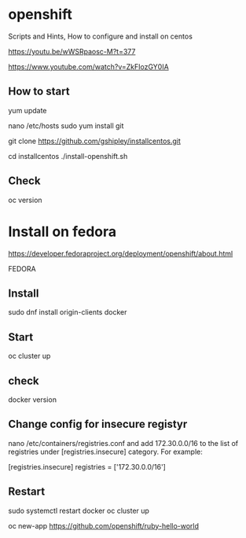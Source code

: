 # openshift
Scripts and Hints, How to configure and install on centos

https://youtu.be/wWSRpaosc-M?t=377


https://www.youtube.com/watch?v=ZkFIozGY0IA

## How to start

yum update

nano /etc/hosts
sudo yum install git

git clone https://github.com/gshipley/installcentos.git

cd installcentos
./install-openshift.sh


## Check
  
  oc version


# Install on fedora

https://developer.fedoraproject.org/deployment/openshift/about.html


FEDORA
## Install
sudo dnf install origin-clients docker

## Start
oc cluster up

## check
docker version

## Change config for insecure registyr

nano /etc/containers/registries.conf 
and add 172.30.0.0/16 to the list of registries under [registries.insecure] category. For example:

[registries.insecure]
registries = ['172.30.0.0/16']

## Restart
sudo systemctl restart docker
oc cluster up


oc new-app https://github.com/openshift/ruby-hello-world

